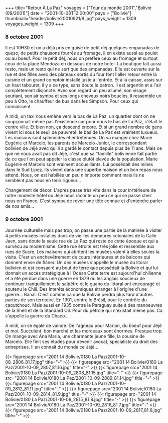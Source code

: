 +++
title="Retour À La Paz"
voyages = ["Tour du monde 2001","Bolivie (09/2001)"]
date = "2001-10-08T12:00:00"
pays = ["Bolivie"]
thumbnail="header/bolivie20010921/9.jpg"
pays_weight = 1309
voyages_weight = 1309
+++
### 8 octobre 2001

Il est 10H30 et on a déjà pris en guise de petit déj quelques empanadas de 
queso, de petits chausons fourrés au fromage, il en existe aussi au poulet ou 
au boeuf. Pour le petit déj, nous on préfère ceux au fromage et surtout ceux 
de la place Mendoza en dessous de notre hotel. La boutique fait aussi resto, 
mais un resto qui ne sert que des empanadas. Elle est ouverte sur la rue et 
des filles avec des plateaux sortis du four font l'aller retour entre la cuisine 
et un grand comptoir installé juste à l'entrée. Et à la caisse, assis sur un 
haut tabouret, il y a ce type, sans doute le patron. Il est argentin et a l'air 
complètement disjoncté. Avec son regard un peu allumé, son visage souriant, 
son air sympa et ses longs cheveux noirs bouclés, il ressemble un peu à Otto, 
le chauffeur de bus dans les Simpson. Pour ceux qui connaissent. 

A midi, un taxi nous emène vers le bas de La Paz, un quartier dont on ne soupçonnait 
même pas l'existence car pour nous le bas de La Paz, c'était le centre ville. 
Et bien non, ça descend encore. Et si un grand nombre de gens vivent ici sous 
le seuil de pauvreté, le bas de La Paz est vraiment luxueux. Les maisons sont 
splendides et entretenues. On va manger chez Marie Eugénie et Marcelo, les parents 
de Marcelo Junior, le correspondant bolivien de Jéjé avec qui il a gardé le 
contact depuis plus de 11 ans. Mais ce que ne nous avait pas dit Jéjé, c'est 
que sa "famille" bolivienne fait partie de ce que l'on peut appeler la classe 
plutôt élevée de la population. Marie Eugénie et Marcelo sont vraiment accueillants. 
Lui possédait des mines dans le Sud Lipez. Ils vivent dans une superbe maison 
et un bon repas nous attend. Nous, on est habillés un peu n'importe comment 
mais ils ne semblent pas nous en tenir rigueur... 

Changement de décor. L'après passe très vite dans la cour inrtérieure de notre 
modeste hôtel où Jéjé nous raconte un peu ce qui se passe chez nous en France. 
C'est sympa de revoir une tête connue et d'entendre parler de nos amis... 

### 9 octobre 2001

Journée culturelle mais pas trop, on passe une partie de la matinée à visiter 
4 petits musées installés dans de vieilles demeures coloniales de la Calle Jaen, 
sans doute la seule rue de La Paz qui reste de cette époque et qui a survécu 
au modernisme. Cette rue étroite est très jolie et ressemble aux rues de Sucre. 
Les maisons qui abritent les musées valent à elles seules la visite. C'est un 
enchevêtrement de cours intérieures et de balcons qui donnent envie de flâner. 
Un des musées s'appelle le musée du litoral bolivien et est consacré au bout 
de terre que possédait la Bolivie et qui lui donnait un accès stratégique à 
l'Océan.Cette terre est aujourd'hui chilienne et a été perdue dans une guerre 
en 1879 où les anglais soucieux de continuer tranquillement le salpêtre et le 
guano du littoral ont encouragé et soutenu le Chili. Des interêts économiques 
étranger à l'origine d'une guerre... Banal. C'est comme ça que la Bolivie perdra 
plus tard d'autres parties de son territoire. En 1901, contre le Brésil, pour 
le contrôle du caoutchouc. Mais aussi en 1935 contre le Paraguay suite à des 
manoeuvres de la Shell et de la Standard Oil. Pour du pétrole qui n'existait 
même pas. Ca s'appelle la guerre du Chaco... 

A midi, on se égale de vainde. De l'agneau pour Marion, du boeuf pour Jéjé 
et moi. Succulent, bon marché et les morceaux sont énormes. Presque trop. On 
mange avec Ana Maria, une charmante jeune fille, la cousine de Marcelo. Elle 
finit ses études pour devenir avocat, spécialiste du droit des entreprises. 
Il en connaît du monde ce Jéjé... 


<div id="TOTO">{{< figurepage src="2001 14 Bolivie/0180 La Paz/2001-10-08_2806_81.17.jpg" title="-"  >}}
{{< figurepage src="2001 14 Bolivie/0180 La Paz/2001-10-09_2807_81.16.jpg" title="-"  >}}
{{< figurepage src="2001 14 Bolivie/0180 La Paz/2001-10-09_2808_81.15.jpg" title="-"  >}}
{{< figurepage src="2001 14 Bolivie/0180 La Paz/2001-10-09_2809_81.14.jpg" title="-"  >}}
{{< figurepage src="2001 14 Bolivie/0180 La Paz/2001-10-09_2812_81.11.jpg" title="-"  >}}
{{< figurepage src="2001 14 Bolivie/0180 La Paz/2001-10-09_2814_81.9.jpg" title="-"  >}}
{{< figurepage src="2001 14 Bolivie/0180 La Paz/2001-10-09_2815_81.8.jpg" title="-"  >}}
{{< figurepage src="2001 14 Bolivie/0180 La Paz/2001-10-09_2816_81.7.jpg" title="-"  >}}
{{< figurepage src="2001 14 Bolivie/0180 La Paz/2001-10-09_2817_81.6.jpg" title="-"  >}}
</DIV>

